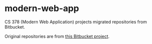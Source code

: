 # modern-web-app
CS 378 (Modern Web Application) projects migrated repositories from Bitbucket.

Original repositories are from [this Bitbucket project](https://bitbucket.org/modern-web-application/workspace/projects/MOD).
